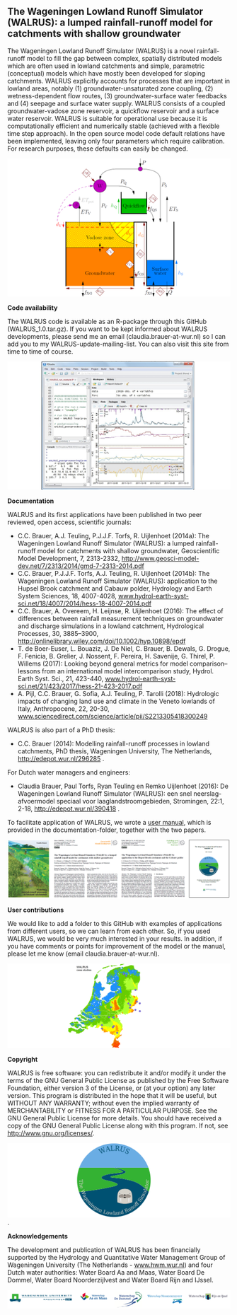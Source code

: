 
The Wageningen Lowland Runoff Simulator (WALRUS): a lumped rainfall-runoff model for catchments with shallow groundwater
------

The Wageningen Lowland Runoff Simulator (WALRUS) is a novel rainfall-runoff model to fill the gap between complex, spatially
distributed models which are often used in lowland catchments and
simple, parametric  (conceptual) models which have mostly been developed for
sloping catchments. WALRUS explicitly accounts for processes
that are important in lowland areas, notably (1)
groundwater-unsaturated zone coupling, (2) wetness-dependent flow
routes, (3) groundwater-surface water feedbacks and (4) seepage and
surface water supply. WALRUS consists of a coupled
groundwater-vadose zone reservoir, a quickflow reservoir and
a surface water reservoir.  WALRUS is suitable for operational use
because it is computationally efficient and numerically stable
(achieved with a flexible time step approach). In the open source
model code default relations have been implemented, leaving only
four parameters which require calibration. For research purposes,
these defaults can easily be changed. 

![WALRUS model structure](documentation/figures/model_structure_WALRUS_GitHub.png)


**Code availability**

The WALRUS code is available as an R-package through this GitHub (WALRUS_1.0.tar.gz). If you want to be kept informed about WALRUS developments, please send me an email (claudia.brauer-at-wur.nl) so I can add you to my WALRUS-update-mailing-list. You can also visit this site from time to time of course.

![Screenshot of WALRUS in RStudio](documentation/figures/screenshot_WALRUS_R_GitHub.jpg)


**Documentation**

WALRUS and its first applications have been published in two peer reviewed, open access, scientific journals:
- C.C. Brauer, A.J. Teuling, P.J.J.F. Torfs, R. Uijlenhoet (2014a): 
The Wageningen Lowland Runoff Simulator (WALRUS): a lumped rainfall-runoff model for catchments with shallow groundwater, 
Geoscientific Model Development, 7, 2313-2332, 
http://www.geosci-model-dev.net/7/2313/2014/gmd-7-2313-2014.pdf
- C.C. Brauer, P.J.J.F. Torfs, A.J. Teuling, R. Uijlenhoet (2014b): 
The Wageningen Lowland Runoff Simulator (WALRUS): application to the Hupsel Brook catchment and Cabauw polder, 
Hydrology and  Earth System Sciences, 18, 4007-4028,
www.hydrol-earth-syst-sci.net/18/4007/2014/hess-18-4007-2014.pdf
- C.C. Brauer, A. Overeem, H. Leijnse, R. Uijlenhoet (2016):
The effect of differences between rainfall measurement techniques on groundwater and discharge simulations in a lowland catchment,
Hydrological Processes, 30, 3885–3900,
http://onlinelibrary.wiley.com/doi/10.1002/hyp.10898/epdf
- T. de Boer-Euser, L. Bouaziz, J. De Niel, C. Brauer, B. Dewals, G. Drogue, F. Fenicia, B. Grelier, J. Nossent, F. Pereira, H. Savenije, G. Thirel, P. Willems (2017): 
Looking beyond general metrics for model comparison–lessons from an international model intercomparison study,
Hydrol. Earth Syst. Sci., 21, 423-440,
www.hydrol-earth-syst-sci.net/21/423/2017/hess-21-423-2017.pdf 
- A. Pijl, C.C. Brauer, G. Sofia, A.J. Teuling, P. Tarolli (2018):
Hydrologic impacts of changing land use and climate in the Veneto lowlands of Italy,
Anthropocene, 22, 20-30,
www.sciencedirect.com/science/article/pii/S2213305418300249


WALRUS is also part of a PhD thesis:
- C.C. Brauer (2014):
Modelling rainfall-runoff processes in lowland catchments,
PhD thesis, Wageningen University, The Netherlands,
http://edepot.wur.nl/296285 .

For Dutch water managers and engineers:
- Claudia Brauer, Paul Torfs, Ryan Teuling en Remko Uijlenhoet (2016): 
De Wageningen Lowland Runoff Simulator (WALRUS): een snel neerslag-afvoermodel speciaal voor laaglandstroomgebieden,
Stromingen, 22:1, 2-18, http://edepot.wur.nl/390418 .

To facilitate application of WALRUS, we wrote a [user manual](https://github.com/ClaudiaBrauer/WALRUS/blob/master/documentation/WALRUS_manual.pdf), which is provided in the documentation-folder, together with the two papers.

![The WALRUS-publications](documentation/figures/WALRUS_publications.png)


**User contributions**

We would like to add a folder to this GitHub with examples of applications from different users, so we can learn from each other. So, if you used WALRUS, we would be very much interested in your results. In addition, if you have comments or points for improvement of the model or the manual, please let me know (email claudia.brauer-at-wur.nl).

![Locations of catchments where WALRUS has been applied.](documentation/figures/case_studies_WALRUS.png)


**Copyright**

WALRUS is free software: you can redistribute it and/or modify it under the terms of the GNU General Public License as published by the Free Software Foundation, either version 3 of the License, or (at your option) any later version. This program is distributed in the hope that it will be useful, but WITHOUT ANY WARRANTY; without even the implied warranty of MERCHANTABILITY or FITNESS FOR A PARTICULAR PURPOSE.  See the GNU General Public License for more details. You should have received a copy of the GNU General Public License along with this program.  If not, see http://www.gnu.org/licenses/.

![WALRUS logo](documentation/figures/WALRUS_logo_GitHub.png).


**Acknowledgements**

The development and publication of WALRUS has been financially supported by the Hydrology and Quantitative Water Management Group of Wageningen University (The Netherlands - www.hwm.wur.nl) and four Dutch water authorities: Water Board Aa and Maas, Water Board De Dommel, Water Board Noorderzijlvest and Water Board Rijn and IJssel.


![WALRUS sponsors](documentation/figures/logos_sponsors_WALRUS.png)
